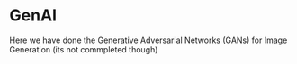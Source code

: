 # GenAI

Here we have done the Generative Adversarial Networks (GANs) for Image Generation (its not commpleted though)